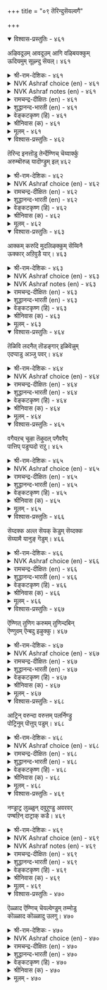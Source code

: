 +++
title = "०९ तॆरिन्दुसॆयल्वगै"

+++


<details open><summary>विश्वास-प्रस्तुतिः - ४६१</summary>

अऴिवदूउम् आवदूउम् आगि वऴिबयक्कुम्  
ऊदियमुम् सूऴ्न्दु सॆयल्।       ४६१
</details>

<details><summary>श्री-राम-देशिकः - ४६१</summary>

व्ययमादौ ततश्चायं ततो लाभं च शाश्वतम् ।  
कार्यरम्भे विमृश्याथ कार्यमारभ्यतां बुधैः ॥ ४६१॥
</details>

<details><summary>NVK Ashraf choice (en) - ४६१</summary>

०४६१
Act after taking into account the cost,
The benefit and the resultant net. *
(P.S. Sundaram)
</details>

<details><summary>NVK Ashraf notes (en) - ४६१</summary>

४६१. Compare with ६७६. "Weigh well before you plunge: the inputs, impediments and gain" - (P.S. Sundaram)
</details>

<details><summary>रामचन्द्र-दीक्षितः (en) - ४६१</summary>

461\. aḻivatūum āvatūum āki, vaḻipayakkum  
ūtiyamum cūḻntu, ceyal!.

461\. After much deliberation over profit and loss and the final gains, launch on a task.  
</details>

<details><summary>शुद्धानन्द-भारती (en) - ४६१</summary>

1\. அழிவதூஉம் ஆவதூஉம் ஆகி வழிபயக்கும்  
ஊதியமும் சூழ்ந்து செயல்.  
Weigh well output the loss and gain  
And proper action ascertain.        461  
</details>

<details><summary>वेङ्कटकृष्ण (हि) - ४६१</summary>

461
कर विचार व्यय-आय का, करना लाभ-विचार ।  
फिर हो प्रवृत्त कार्य में, करके सोच-विचार ॥
</details>

<details><summary>श्रीनिवास (क) - ४६१</summary>

461. ऒन्दु कॆलसक्कॆ तॊडगुव मुन्न, आ कॆलसदिन्द उण्टागुव व्ययवन्नू बरुव आदायवन्नू तूगि नोडि, बरलिरुव लाभवन्नु परामर्शिसि, तॊडगबेकु.

</details>

<details><summary>मूलम् - ४६१</summary>

अऴिवदूउम् आवदूउम् आगि वऴिबयक्कुम्  
ऊदियमुम् सूऴ्न्दु सॆयल्।       ४६१
</details>

<details open><summary>विश्वास-प्रस्तुतिः - ४६२</summary>

तॆरिन्द इनत्तॊडु तेर्न्दॆण्णिच् चॆय्वार्क्कु  
अरुम्बॊरुळ् यादॊण्ड्रुम् इल्       ४६२
</details>

<details><summary>श्री-राम-देशिकः - ४६२</summary>

परीक्ष्य सुगृहीतेन सन्मित्रेण विमृश्य च ।  
स्वयं चालोच्य यः कुर्यादसाध्यं तस्य किं भवेत् ॥ ४६२॥
</details>

<details><summary>NVK Ashraf choice (en) - ४६२</summary>

०४६२
Nothing is hard for him who acts with
Worthy counsels weighing facts.
( Shuddhananda Bharatiar)
</details>

<details><summary>रामचन्द्र-दीक्षितः (en) - ४६२</summary>

462\. terinta iṉattoṭu tērntu eṇṇic ceyvārkku  
arum poruḷ yātu oṉṟum il.

462\. Nothing is impossible for those who act after listening to the counsel of persons of known probity.  
</details>

<details><summary>शुद्धानन्द-भारती (en) - ४६२</summary>

2\. தெரிந்த இனத்தொடு தேர்ந்தெண்ணிச் செய்வார்க்கு  
அரும்பொருள் யாதொன்றும் இல்.  
Nothing is hard for him who acts  
With worthy counsels weighing facts.        462  
</details>

<details><summary>वेङ्कटकृष्ण (हि) - ४६२</summary>

462
आप्तों से कर मंत्रणा, करता स्वयं विचार ।  
उस कर्मी को है नहीं, कुछ भी असाध्य कार ॥
</details>

<details><summary>श्रीनिवास (क) - ४६२</summary>

462. ऒळ्ळॆय ऒडनाटवन्नु आय्दुकॊण्डु, माडुव कॆलसद बग्गॆ विवरवागि आलोचिसि तॊडगुववरिगॆ कष्टसाध्यवाद सङ्गति ऎम्बुदॊन्दू इल्ल.

</details>

<details><summary>मूलम् - ४६२</summary>

तॆरिन्द इनत्तॊडु तेर्न्दॆण्णिच् चॆय्वार्क्कु  
अरुम्बॊरुळ् यादॊण्ड्रुम् इल्       ४६२
</details>

<details open><summary>विश्वास-प्रस्तुतिः - ४६३</summary>

आक्कम् करुदि मुदलिऴक्कुम् सॆय्विनै  
ऊक्कार् अऱिवुडै यार्।       ४६३
</details>

<details><summary>श्री-राम-देशिकः - ४६३</summary>

भाविलाभेच्छया हस्ते स्थितं मूलधनं बहु ।  
बुद्धिमान्तो नरा नैव व्ययीकुर्वन्ति सर्वदा ॥ ४६३॥
</details>

<details><summary>NVK Ashraf choice (en) - ४६३</summary>

०४६३
The wise will never, in the hope of profit,
Launch an undertaking to lose their capital.*
(W.H. Drew and J. Lazarus)
</details>

<details><summary>NVK Ashraf notes (en) - ४६३</summary>

४६३. (P.S. Sundaram) would say: "It is not wisdom to lose the capital for the sake of interest"
</details>

<details><summary>रामचन्द्र-दीक्षितः (en) - ४६३</summary>

463\. ākkam karuti, mutal iḻakkum ceyviṉai  
ūkkār, aṟivu uṭaiyār.

463\. The wise do not approve of the action of those who lose their capital anticipating some distant gain.  
</details>

<details><summary>शुद्धानन्द-भारती (en) - ४६३</summary>

3\. ஆக்கம் கருதி முதலிழக்கும் செய்வினை  
ஊக்கார் அறிவுடை யார்,  
The wise risk not their capital  
In doubtful gains and lose their all.        463  
</details>

<details><summary>वेङ्कटकृष्ण (हि) - ४६३</summary>

463
कितना भावी लाभ हो, इसपर दे कर ध्यान ।  
पूँजी-नाशक कर्म तो, करते नहिं मतिमान ॥
</details>

<details><summary>श्रीनिवास (क) - ४६३</summary>

463. तिळिदवरु मुन्दॆ बरलिरुव सिरियन्नु बयसि, कैयल्लिरुव बण्डवाळवन्ने हाळुमाडिकॊळ्ळुव कॆलसवन्नु (ऎन्दिगू) कैगॊळ्ळुवुदिल्ल.

</details>

<details><summary>मूलम् - ४६३</summary>

आक्कम् करुदि मुदलिऴक्कुम् सॆय्विनै  
ऊक्कार् अऱिवुडै यार्।       ४६३
</details>

<details open><summary>विश्वास-प्रस्तुतिः - ४६४</summary>

तॆळिवि लदनैत् तॊडङ्गार् इळिवॆन्नुम्  
एदप्पाडु अञ्जु पवर्।       ४६४
</details>

<details><summary>श्री-राम-देशिकः - ४६४</summary>

''इयाँलाभ'' इति स्पष्टमज्ञात्वा कर्मणि प्रजाः ।  
सहसा न प्रवर्तन्ते मानहानिभयार्दिताः ॥ ४६४॥
</details>

<details><summary>NVK Ashraf choice (en) - ४६४</summary>

०४६४
Those who fear the disgrace of failure
Will not launch thoughtless ventures. *
(P.S. Sundaram)
</details>

<details><summary>रामचन्द्र-दीक्षितः (en) - ४६४</summary>

464\. teḷivu ilataṉait toṭaṅkār-iḷivu eṉṉum  
ētappāṭu añcupavar.

464\. Men who dread ignominy never embark on a work without deliberation.  
</details>

<details><summary>शुद्धानन्द-भारती (en) - ४६४</summary>

4\. தெளிவி லதனைத் தொடங்கார் இளிவென்னும்  
ஏதப்பாடு அஞ்சு பவர்.  
They who scornful reproach fear  
Commence no work not made clear.        464  
</details>

<details><summary>वेङ्कटकृष्ण (हि) - ४६४</summary>

464
अपयश के आरोप से, जो होते हैं भीत ।  
शुरू न करते कर्म वे, स्पष्ट न जिसकी रीत ॥
</details>

<details><summary>श्रीनिवास (क) - ४६४</summary>

464. अपनिन्दॆगॆ गुरियागुवन्थ कॆलसगळिगॆ अञ्जुववरु, आलोचनॆ माडदॆ तिळिविल्लद कार्यगळल्लि तॊडगुवुदिल्ल.

</details>

<details><summary>मूलम् - ४६४</summary>

तॆळिवि लदनैत् तॊडङ्गार् इळिवॆन्नुम्  
एदप्पाडु अञ्जु पवर्।       ४६४
</details>

<details open><summary>विश्वास-प्रस्तुतिः - ४६५</summary>

वगैयऱच् चूऴा तॆऴुदल् पगैवरैप्  
पात्तिप् पडुप्पदो राऱु।       ४६५
</details>

<details><summary>श्री-राम-देशिकः - ४६५</summary>

कालं देशं बलं शत्रोरज्ञात्वा समराङ्गणम् ।  
प्रविशन् पार्थिवः शत्रुवर्धकः स्यान्न घातकः ॥ ४६५॥
</details>

<details><summary>NVK Ashraf choice (en) - ४६५</summary>

०४६५
Ill considered aggressive operations serve
Only to mobilize and strengthen the enemy.
(C. Rajagopalachari)
</details>

<details><summary>रामचन्द्र-दीक्षितः (en) - ४६५</summary>

465\. vakai aṟac cūḻātu eḻutal, pakaivaraip  
pāttip paṭuppatu ōr āṟu.

465\. A thoughtless expedition only fosters the might of one’s foes.  
</details>

<details><summary>शुद्धानन्द-भारती (en) - ४६५</summary>

5\. வகையறச் சூழா தெழுதல் பகைவரைப்  
பாத்திப் படுப்பதோ ராறு.  
Who marches without plans and ways  
His field is sure to foster foes.        465  
</details>

<details><summary>वेङ्कटकृष्ण (हि) - ४६५</summary>

465
टूट पडे जो शत्रु पर, बिन सोचे सब मर्म ।  
शत्रु-गुल्म हित तो बने, क्यारी ज्यों वह कर्म ॥
</details>

<details><summary>श्रीनिवास (क) - ४६५</summary>

465. (अरसनादवनु) तानु कैगॊण्ड कॆलसद (होराटद) उपायगळन्नु चॆन्नागि विचारमाडदॆ तॊडुगवुदरिन्द, हगॆगळ प्राबल्यवन्नु नीरॆरॆदु पोषिसिद हागागुवुदु.

</details>

<details><summary>मूलम् - ४६५</summary>

वगैयऱच् चूऴा तॆऴुदल् पगैवरैप्  
पात्तिप् पडुप्पदो राऱु।       ४६५
</details>

<details open><summary>विश्वास-प्रस्तुतिः - ४६६</summary>

सॆय्दक्क अल्ल सॆयक् कॆडुम् सॆय्दक्क  
सॆय्यामै यानुङ् गॆडुम्।       ४६६
</details>

<details><summary>श्री-राम-देशिकः - ४६६</summary>

अकर्तव्यस्य करणं कर्तव्यस्य विसर्जनम् ।  
इत्येतदुभयं नृणां विनाशास्पदमिष्यते ॥ ४६६॥
</details>

<details><summary>NVK Ashraf choice (en) - ४६६</summary>

०४६६
It is ruinous to do what should not be done,
And ruinous to leave undone what should be done.
(P.S. Sundaram)
</details>

<details><summary>रामचन्द्र-दीक्षितः (en) - ४६६</summary>

466\. ceytakka alla ceyak keṭum; ceytakka  
ceyyāmaiyāṉum keṭum.

466\. To do a thing which ought not to be done is to court trouble; to fail to do a thing which ought to be done is to land oneself in ruin.  
</details>

<details><summary>शुद्धानन्द-भारती (en) - ४६६</summary>

6\. செய்தக்க அல்ல செயக்கெடும் செய்தக்க  
செய்யாமை யானும் கெடும்.  
Doing unfit action ruins  
Failing fit-act also ruins.        466  
</details>

<details><summary>वेङ्कटकृष्ण (हि) - ४६६</summary>

466
करता अनुचित कर्म तो, होता है नर नष्ट ।  
उचित कर्म को छोड़ता, तो भी होता नष्ट ॥
</details>

<details><summary>श्रीनिवास (क) - ४६६</summary>

466. (अरसनादवनु) माडलु योग्यवल्लदन्नु माडिदरॆ, कॆडुवनु; माडलु योग्यवाद कॆलसगळन्नु माडदॆये बिट्टरू कॆडुवनु.

</details>

<details><summary>मूलम् - ४६६</summary>

सॆय्दक्क अल्ल सॆयक् कॆडुम् सॆय्दक्क  
सॆय्यामै यानुङ् गॆडुम्।       ४६६
</details>

<details open><summary>विश्वास-प्रस्तुतिः - ४६७</summary>

ऎण्णित् तुणिग करुमम् तुणिन्दबिन्  
ऎण्णुवम् ऎन्बदु इऴुक्कु।       ४६७
</details>

<details><summary>श्री-राम-देशिकः - ४६७</summary>

कार्यनिर्वहणोपायमादौ ज्ञात्वा क्रियां कुरु ।  
प्रविश्य कार्ये नोपायचिन्तनं कार्यसाधकम् ॥ ४६७॥
</details>

<details><summary>NVK Ashraf choice (en) - ४६७</summary>

०४६७
Think before you launch.
To launch and then think is disgrace.
(N.V.K. Ashraf)
</details>

<details><summary>रामचन्द्र-दीक्षितः (en) - ४६७</summary>

467\. eṇṇit tuṇika, karumam; tuṇintapiṉ,  
eṇṇuvam eṉpatu iḻukku.

467\. Begin your task after much deliberation. To think after launching action is to court a grievous blunder.  
</details>

<details><summary>शुद्धानन्द-भारती (en) - ४६७</summary>

7\. எண்ணித் துணிக கருமம் துணிந்தபின்  
எண்ணுவம் என்பது இழுக்கு.  
Think and dare a proper deed  
Dare and think is bad in need.        467  
</details>

<details><summary>वेङ्कटकृष्ण (हि) - ४६७</summary>

467
होना प्रवृत्त कर्म में, करके सोच-विचार ।  
‘हो कर प्रवृत्त सोच लें’, है यह गलत विचार ॥
</details>

<details><summary>श्रीनिवास (क) - ४६७</summary>

467. आलोचनॆ माडिद मेले कॆलसवन्नु कैगॊळ्ळुव निर्धारक्कॆ बरबेकु. मॊदले कॆलस माडलु निर्धरिसि आमेलॆ आ बग्गॆ ‘आलोचनॆ माडोण’ ऎन्नुवुदु दोषवॆनिसुवुदु.

</details>

<details><summary>मूलम् - ४६७</summary>

ऎण्णित् तुणिग करुमम् तुणिन्दबिन्  
ऎण्णुवम् ऎन्बदु इऴुक्कु।       ४६७
</details>

<details open><summary>विश्वास-प्रस्तुतिः - ४६८</summary>

आट्रिन् वरुन्दा वरुत्तम् पलर्निण्ड्रु  
पोट्रिनुम् पॊत्तुप् पडुम्।       ४६८
</details>

<details><summary>श्री-राम-देशिकः - ४६८</summary>

बहूनां साह्यमाप्यापि स कार्यं न हि साधयेत् ।  
उपायांश्चतुरो यस्तु न प्रयुङ्क्ते यथायथम् ॥ ४६८॥
</details>

<details><summary>NVK Ashraf choice (en) - ४६८</summary>

०४६८
Undetermined efforts of any scheme
Are bound to fail even if backed by many.
(N.V.K. Ashraf)
</details>

<details><summary>रामचन्द्र-दीक्षितः (en) - ४६८</summary>

468\. āṟṟiṉ varuntā varuttam, palar niṉṟu  
pōṟṟiṉum, pottuppaṭum.

468\. An ill-organised scheme though supported by many goes to pieces.  
</details>

<details><summary>शुद्धानन्द-भारती (en) - ४६८</summary>

8\. ஆற்றின் வருந்தா வருத்தம் பலர்நின்று  
போற்றினும் பொத்துப் படும்.  
Toil without a plan ahead  
Is doomed to fall though supported.        468  
</details>

<details><summary>वेङ्कटकृष्ण (हि) - ४६८</summary>

468
जो भी साध्य उपाय बिन, किया जायगा यत्न ।  
कई समर्थक क्यों न हों, खाली हो वह यत्न ॥
</details>

<details><summary>श्रीनिवास (क) - ४६८</summary>

468. सरियाद मार्गदल्लि नडॆसद प्रयत्नवु हलवरु बॆम्बलवागिनिन्तु, अदन्नु पोषिसिदरू फलसुवुदिल्ल.

</details>

<details><summary>मूलम् - ४६८</summary>

आट्रिन् वरुन्दा वरुत्तम् पलर्निण्ड्रु  
पोट्रिनुम् पॊत्तुप् पडुम्।       ४६८
</details>

<details open><summary>विश्वास-प्रस्तुतिः - ४६९</summary>

नण्ड्राट्र लुळ्ळुन् दवुऱुण्डु अवरवर्  
पण्बऱिन् दाट्राक् कडै।       ४६९
</details>

<details><summary>श्री-राम-देशिकः - ४६९</summary>

परेषां च गुणान् सम्यक् ज्ञात्वा तेषु यथागतान् ।  
नाचरेद्यस्तु तस्यस्युर्यत्ना दोषसमन्विताः ॥ ४६९॥
</details>

<details><summary>NVK Ashraf choice (en) - ४६९</summary>

०४६९
Even perfect schemes can fail when there is
Imperfection in the division of labour.
(N.V.K. Ashraf)
</details>

<details><summary>NVK Ashraf notes (en) - ४६९</summary>

४६९. This couplet can be rendered with different meanings:

Even worthy schemes can fail when there is dearth in apportionment of tasks - (N.V.K. Ashraf)  
Even good works go wrong if they don't match the recipient's nature - (K.R. Srinivasa Iyengar)  
Even a good scheme goes awry when contributions don't come equally from all - (P.S. Sundaram), (N.V.K. Ashraf)  
Even reliable schemes can fail when responsibilities are not shared equally - (N.V.K. Ashraf)
</details>

<details><summary>रामचन्द्र-दीक्षितः (en) - ४६९</summary>

469\. naṉṟu āṟṟaluḷḷum tavaṟu uṇṭu-avaravar  
paṇpu aṟintu āṟṟākkaṭai.

469\. Even a good scheme falls through if we do not divine aright the disposition of men.  
</details>

<details><summary>शुद्धानन्द-भारती (en) - ४६९</summary>

9\. நன்றாற்ற லுள்ளும் தவறுண்டு அவரவர்  
பண்பறிந் தாற்றாக் கடை.  
Attune the deeds to habitude  
Or ev'n good leads to evil feud.        469  
</details>

<details><summary>वेङ्कटकृष्ण (हि) - ४६९</summary>

469
बिन जाने गुण शत्रु का, यदि उसके अनुकूल ।  
किया गया सदुपाय तो, उससे भी हो भूल ॥
</details>

<details><summary>श्रीनिवास (क) - ४६९</summary>

469. अवरवर स्वभावगळन्नु अरितु अवरवरिगॆ ऒप्पिगॆयागुवन्तॆ कॆलस माडदिद्दरॆ, ऒळ्ळॆय कार्यगळल्लियू तप्पु सम्भविसुवुदुण्टु.

</details>

<details><summary>मूलम् - ४६९</summary>

नण्ड्राट्र लुळ्ळुन् दवुऱुण्डु अवरवर्  
पण्बऱिन् दाट्राक् कडै।       ४६९
</details>

<details open><summary>विश्वास-प्रस्तुतिः - ४७०</summary>

ऎळ्ळाद ऎण्णिच् चॆयल्वेण्डुम् तम्मोडु  
कॊळ्ळाद कॊळ्ळादु उलगु।       ४७०
</details>

<details><summary>श्री-राम-देशिकः - ४७०</summary>

निजस्थित्यनुरोधेन कुरु सर्वं विमृश्य च ।  
न चेन्निन्देत् त्वां हि लोकः क्रियतां लोकसङ्ग्रहः ॥ ४७०॥
</details>

<details><summary>NVK Ashraf choice (en) - ४७०</summary>

०४७०
Think and act without incurring scorn.
The world will not approve what is improper. *
(P.S. Sundaram)
</details>

<details><summary>रामचन्द्र-दीक्षितः (en) - ४७०</summary>

470\. eḷḷāta eṇṇic ceyalvēṇṭum-tammoṭu  
koḷḷāta koḷḷātu ulaku.

470\. Let not the king do; any unwise act lest the world should hold him in scorn.  
</details>

<details><summary>शुद्धानन्द-भारती (en) - ४७०</summary>

10\. எள்ளாத எண்ணிச் செயல்வேண்டும் தம்மொடு  
கொள்ளாத கொள்ளாது உலகு.  
Do deeds above reproachfulness  
The world refutes uncomely mess.        470  
</details>

<details><summary>वेङ्कटकृष्ण (हि) - ४७०</summary>

470
अनुपयुक्त जो है तुम्हें, जग न करे स्वीकार ।  
करना अनिंध कार्य ही, करके सोच-विचार ॥
</details>

<details><summary>श्रीनिवास (क) - ४७०</summary>

470. लोकवु तन्नॊन्दिगॆ हॊन्ददुदन्नु स्वीकरिसुवुदिल्ल, अदरिन्द निन्दॆयन्नु तारद कॆलसवन्नु आलोचिसि माडबेकु.
</details>

<details><summary>मूलम् - ४७०</summary>

ऎळ्ळाद ऎण्णिच् चॆयल्वेण्डुम् तम्मोडु  
कॊळ्ळाद कॊळ्ळादु उलगु।       ४७०
</details>
